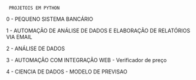      PROJETOIS EM PYTHON
0 - PEQUENO SISTEMA BANCÁRIO

1 - AUTOMAÇÃO DE ANÁLISE DE DADOS E ELABORAÇÃO DE RELATÓRIOS VIA EMAIL

2 - ANÁLISE DE DADOS

3 - AUTOMAÇÃO COM INTEGRAÇÃO WEB - Verificador de preço

4 - CIENCIA DE DADOS - MODELO DE PREVISAO
